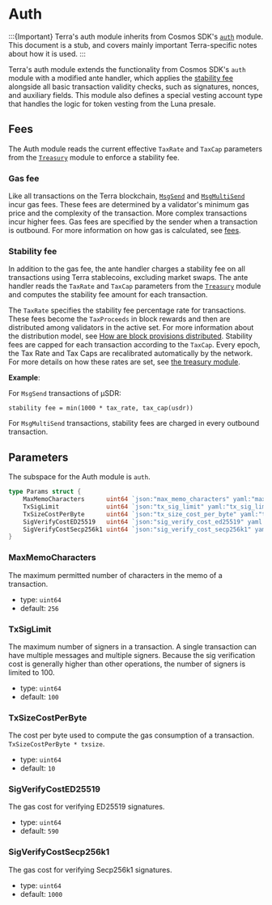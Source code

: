 # Auth

:::{Important}
Terra's auth module inherits from Cosmos SDK's [`auth`](https://docs.cosmos.network/master/modules/auth/) module. This document is a stub, and covers mainly important Terra-specific notes about how it is used.
:::

Terra's auth module extends the functionality from Cosmos SDK's `auth` module with a modified ante handler, which applies the [stability fee](../../learn/glossary.md#fees) alongside all basic transaction validity checks, such as signatures, nonces, and auxiliary fields. This module also defines a special vesting account type that handles the logic for token vesting from the Luna presale.

## Fees

The Auth module reads the current effective `TaxRate` and `TaxCap` parameters from the [`Treasury`](./spec-treasury.md) module to enforce a stability fee.

### Gas fee

Like all transactions on the Terra blockchain, [`MsgSend`](./spec-bank.md#msgsend) and [`MsgMultiSend`](./spec-bank.md#msgmultisend) incur gas fees. These fees are determined by a validator's minimum gas price and the complexity of the transaction. More complex transactions incur higher fees. Gas fees are specified by the sender when a transaction is outbound. For more information on how gas is calculated, see [fees](../terrad/using-terrad/README.md#fees).

### Stability fee

In addition to the gas fee, the ante handler charges a stability fee on all transactions using Terra stablecoins, excluding market swaps. The ante handler reads the `TaxRate` and `TaxCap` parameters from the [`Treasury`](./spec-treasury.md) module and computes the stability fee amount for each transaction.

The `TaxRate` specifies the stability fee percentage rate for transactions. These fees become the `TaxProceeds` in block rewards and then are distributed among validators in the active set. For more information about the distribution model, see [How are block provisions distributed](../../validate/manage-a-terra-validator/faq.md#how-are-block-provisions-distributed). Stability fees are capped for each transaction according to the `TaxCap`. Every epoch, the Tax Rate and Tax Caps are recalibrated automatically by the network. For more details on how these rates are set, see [the treasury module](./spec-treasury.md#monetary-policy-levers).

**Example**:

For `MsgSend` transactions of µSDR:

```text
stability fee = min(1000 * tax_rate, tax_cap(usdr))
```

For `MsgMultiSend` transactions, stability fees are charged in every outbound transaction.


## Parameters

The subspace for the Auth module is `auth`.

```go
type Params struct {
	MaxMemoCharacters      uint64 `json:"max_memo_characters" yaml:"max_memo_characters"`
	TxSigLimit             uint64 `json:"tx_sig_limit" yaml:"tx_sig_limit"`
	TxSizeCostPerByte      uint64 `json:"tx_size_cost_per_byte" yaml:"tx_size_cost_per_byte"`
	SigVerifyCostED25519   uint64 `json:"sig_verify_cost_ed25519" yaml:"sig_verify_cost_ed25519"`
	SigVerifyCostSecp256k1 uint64 `json:"sig_verify_cost_secp256k1" yaml:"sig_verify_cost_secp256k1"`
}
```

### MaxMemoCharacters

The maximum permitted number of characters in the memo of a transaction.

- type: `uint64`
- default: `256`

### TxSigLimit

The maximum number of signers in a transaction. A single transaction can have multiple messages and multiple signers. Because the sig verification cost is generally higher than other operations, the number of signers is limited to 100.

- type: `uint64`
- default: `100`

### TxSizeCostPerByte

The cost per byte used to compute the gas consumption of a transaction. `TxSizeCostPerByte * txsize`.

- type: `uint64`
- default: `10`

### SigVerifyCostED25519

The gas cost for verifying ED25519 signatures.

- type: `uint64`
- default: `590`

### SigVerifyCostSecp256k1

The gas cost for verifying Secp256k1 signatures.

- type: `uint64`
- default: `1000`
